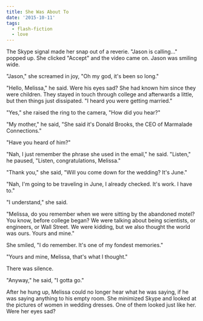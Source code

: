 ```yaml
---
title: She Was About To
date: '2015-10-11'
tags:
  - flash-fiction
  - love
---
```


The Skype signal made her snap out of a reverie. "Jason is calling..." popped
up. She clicked "Accept" and the video came on. Jason was smiling wide.

<!-- truncate -->

"Jason," she screamed in joy, "Oh my god, it's been so long."

"Hello, Melissa," he said. Were his eyes sad? She had known him since they were
children. They stayed in touch through college and afterwards a little, but then
things just dissipated. "I heard you were getting married."

"Yes," she raised the ring to the camera, "How did you hear?"

"My mother," he said, "She said it's Donald Brooks, the CEO of Marmalade
Connections."

"Have you heard of him?"

"Nah, I just remember the phrase she used in the email," he said. "Listen," he
paused, "Listen, congratulations, Melissa."

"Thank you," she said, "Will you come down for the wedding? It's June."

"Nah, I'm going to be traveling in June, I already checked. It's work. I have
to."

"I understand," she said.

"Melissa, do you remember when we were sitting by the abandoned motel? You know,
before college began? We were talking about being scientists, or engineers, or
Wall Street. We were kidding, but we also thought the world was ours. Yours and
mine."

She smiled, "I do remember. It's one of my fondest memories."

"Yours and mine, Melissa, that's what I thought."

There was silence.

"Anyway," he said, "I gotta go."

After he hung up, Melissa could no longer hear what he was saying, if he was
saying anything to his empty room. She minimized Skype and looked at the
pictures of women in wedding dresses. One of them looked just like her. Were her
eyes sad?
